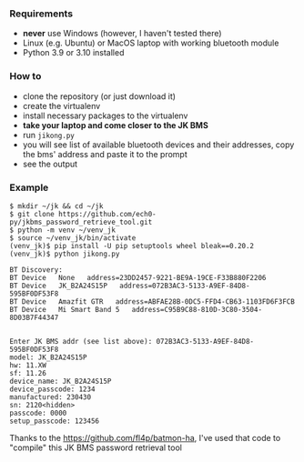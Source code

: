 ### Requirements
 - **never** use Windows (however, I haven't tested there)
 - Linux (e.g. Ubuntu) or MacOS laptop with working bluetooth module
 - Python 3.9 or 3.10 installed

### How to
 - clone the repository (or just download it)
 - create the virtualenv
 - install necessary packages to the virtualenv
 - **take your laptop and come closer to the JK BMS**
 - run `jikong.py`
 - you will see list of available bluetooth devices and their addresses, copy the bms' address and paste it to the prompt
 - see the output

### Example
```shell
$ mkdir ~/jk && cd ~/jk 
$ git clone https://github.com/ech0-py/jkbms_password_retrieve_tool.git
$ python -m venv ~/venv_jk
$ source ~/venv_jk/bin/activate
(venv_jk)$ pip install -U pip setuptools wheel bleak==0.20.2
(venv_jk)$ python jikong.py

BT Discovery:
BT Device   None   address=23DD2457-9221-BE9A-19CE-F33B880F2206
BT Device   JK_B2A24S15P   address=072B3AC3-5133-A9EF-84D8-595BF0DF53F8
BT Device   Amazfit GTR   address=ABFAE28B-0DC5-FFD4-CB63-1103FD6F3FCB
BT Device   Mi Smart Band 5   address=C95B9C88-810D-3C80-3504-8D03B7F44347


Enter JK BMS addr (see list above): 072B3AC3-5133-A9EF-84D8-595BF0DF53F8
model: JK_B2A24S15P
hw: 11.XW
sf: 11.26
device_name: JK_B2A24S15P
device_passcode: 1234
manufactured: 230430
sn: 2120<hidden>
passcode: 0000
setup_passcode: 123456
```

Thanks to the https://github.com/fl4p/batmon-ha, I've used that code to "compile" this JK BMS password retrieval tool
